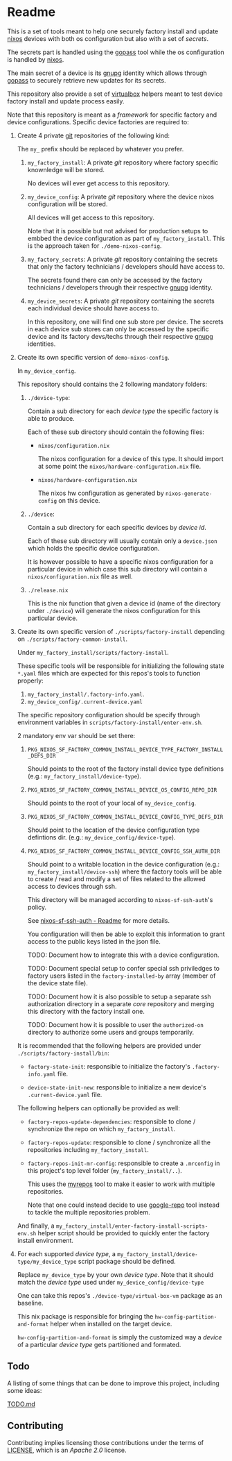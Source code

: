 Readme
======

This is a set of tools meant to help one securely factory install and update
[nixos] devices with both os configuration but also with a set of *secrets*.

The secrets part is handled using the [gopass] tool while the os configuration
is handled by [nixos].

The main secret of a device is its [gnupg] identity which allows through
[gopass] to securely retrieve new updates for its secrets.

This repository also provide a set of [virtualbox] helpers meant to test
device factory install and update process easily.

Note that this repository is meant as a *framework* for specific factory and
device configurations. Specific device factories are required to:

 1. Create 4 private [git] repositories of the following kind:

    The `my_` prefix should be replaced by whatever you prefer.

     1. `my_factory_install`: A private *git* repository where factory specific
        knownledge will be stored.

        No devices will ever get access to this repository.

     2. `my_device_config`: A private *git* repository where the device nixos
        configuration will be stored.

        All devices will get access to this repository.

        Note that it is possible but not advised for production setups to embbed
        the device configuration as part of `my_factory_install`. This is the
        approach taken for `./demo-nixos-config`.

     3. `my_factory_secrets`: A private *git* repository containing the secrets
        that only the factory technicians / developers should have access to.

        The secrets found there can only be accessed by the factory technicians
        / developers through their respective [gnupg] identity.

     4. `my_device_secrets`: A private *git* repository containing the secrets
        each individual device should have access to.

        In this repository, one will find one sub store per device. The secrets
        in each device sub stores can only be accessed by the specific device
        and its factory devs/techs through their respective [gnupg] identities.

 2. Create its own specific version of `demo-nixos-config`.

    In `my_device_config`.

    This repository should contains the 2 following mandatory folders:

     1. `./device-type`:

        Contain a sub directory for each *device type* the specific factory is
        able to produce.

        Each of these sub directory should contain the following files:

         -  `nixos/configuration.nix`

            The nixos configuration for a device of this type. It should
            import at some point the `nixos/hardware-configuration.nix`
            file.

         -  `nixos/hardware-configuration.nix`

            The nixos hw configuration as generated by `nixos-generate-config`
            on this device.

     2. `./device`:

        Contain a sub directory for each specific devices by *device id*.

        Each of these sub directory will usually contain only a `device.json`
        which holds the specific device configuration.

        It is however possible to have a specific nixos configuration for
        a particular device in which case this sub directory will contain
        a `nixos/configuration.nix` file as well.

     3. `./release.nix`

        This is the nix function that given a device id (name of the directory
        under `./device`) will generate the nixos configuration for this
        particular device.


 3. Create its own specific version of `./scripts/factory-install` depending
    on `./scripts/factory-common-install`.

    Under `my_factory_install/scripts/factory-install`.

    These specific tools will be responsible for initializing the following
    state `*.yaml` files which are expected for this repos's tools to
    function properly:

     1. `my_factory_install/.factory-info.yaml`.
     2. `my_device_config/.current-device.yaml`

    The specific repository configuration should be specify through environment
    variables in `scripts/factory-install/enter-env.sh`.

    2 mandatory env var should be set there:

     1. `PKG_NIXOS_SF_FACTORY_COMMON_INSTALL_DEVICE_TYPE_FACTORY_INSTALL_DEFS_DIR`

        Should points to the root of the factory install device type
        definitions (e.g.: `my_factory_install/device-type`).

     2. `PKG_NIXOS_SF_FACTORY_COMMON_INSTALL_DEVICE_OS_CONFIG_REPO_DIR`

        Should points to the root of your local of `my_device_config`.

     3. `PKG_NIXOS_SF_FACTORY_COMMON_INSTALL_DEVICE_CONFIG_TYPE_DEFS_DIR`

        Should point to the location of the device configuration type defintions
        dir. (e.g.: `my_device_config/device-type`).

     4. `PKG_NIXOS_SF_FACTORY_COMMON_INSTALL_DEVICE_CONFIG_SSH_AUTH_DIR`

        Should point to a writable location in the device configuration (e.g.:
        `my_factory_install/device-ssh`) where the factory tools will
        be able to create / read and modify a set of files related to the
        allowed access to devices through ssh.

        This directory will be managed according to `nixos-sf-ssh-auth`'s policy.

        See [nixos-sf-ssh-auth - Readme](nixos-secure-factory/pkgs/tools/admin/nixos-sf-ssh-auth/README.md)
        for more details.

        You configuration will then be able to exploit this information
        to grant access to the public keys listed in the json file.

        TODO: Document how to integrate this with a device configuration.

        TODO: Document special setup to confer special ssh priviledges to
        factory users listed in the `factory-installed-by` array (member of the
        device state file).

        TODO: Document how it is also possible to setup a separate ssh
        authorization directory in a separate *core* repository and
        merging this directory with the factory install one.

        TODO: Document how it is possible to user the `authorized-on`
        directory to authorize some users and groups temporarily.


    It is recommended that the following helpers are provided under
    `./scripts/factory-install/bin`:

     -  `factory-state-init`: responsible to initialize the factory's
        `.factory-info.yaml` file.

     -  `device-state-init-new`: responsible to initialize a new device's
        `.current-device.yaml` file.

    The following helpers can optionally be provided as well:

     -  `factory-repos-update-dependencies`: responsible to clone / synchronize
        the repo on which `my_factory_install`.

     -  `factory-repos-update`: responsible to clone / synchronize all the
        repositories including `my_factory_install`.

     -  `factory-repos-init-mr-config`: responsible to create a `.mrconfig`
        in this project's top level folder (`my_factory_install/..`).

        This uses the [myrepos] tool to make it easier to work with multiple
        repositories.

        Note that one could instead decide to use [google-repo] tool instead
        to tackle the multiple repositories problem.

    And finally, a `my_factory_install/enter-factory-install-scripts-env.sh`
    helper script should be provided to quickly enter the factory install
    environment.

 4. For each supported *device type*, a `my_factory_install/device-type/my_device_type`
    script package should be defined.

    Replace `my_device_type` by your own *device type*. Note that it should match
    the *device type* used under `my_device_config/device-type`

    One can take this repos's `./device-type/virtual-box-vm` package as an baseline.

    This nix package is responsible for bringing the
    `hw-config-partition-and-format` helper when installed on the target device.

    `hw-config-partition-and-format` is simply the customized way a *device* of
    a particular *device type* gets partitioned and formated.

Todo
----

A listing of some things that can be done to improve this project, including
some ideas:

[TODO.md](./TODO.md)


[gopass]: https://github.com/gopasspw/gopass
[nixos]: https://nixos.org/
[gnupg]: https://gnupg.org/
[virtualbox]: https://www.virtualbox.org/
[git]: https://git-scm.com/
[myrepos]: https://myrepos.branchable.com/
[google-repo]: https://gerrit.googlesource.com/git-repo/


Contributing
------------

Contributing implies licensing those contributions under the terms of [LICENSE](./LICENSE), which is an *Apache 2.0* license.
